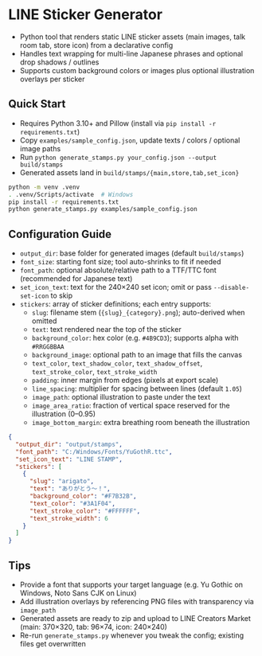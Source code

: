 # LINE Sticker Generator
- Python tool that renders static LINE sticker assets (main images, talk room tab, store icon) from a declarative config
- Handles text wrapping for multi-line Japanese phrases and optional drop shadows / outlines
- Supports custom background colors or images plus optional illustration overlays per sticker

## Quick Start
- Requires Python 3.10+ and Pillow (install via `pip install -r requirements.txt`)
- Copy `examples/sample_config.json`, update texts / colors / optional image paths
- Run `python generate_stamps.py your_config.json --output build/stamps`
- Generated assets land in `build/stamps/{main,store,tab,set_icon}`

```bash
python -m venv .venv
. .venv/Scripts/activate  # Windows
pip install -r requirements.txt
python generate_stamps.py examples/sample_config.json
```

## Configuration Guide
- `output_dir`: base folder for generated images (default `build/stamps`)
- `font_size`: starting font size; tool auto-shrinks to fit if needed
- `font_path`: optional absolute/relative path to a TTF/TTC font (recommended for Japanese text)
- `set_icon_text`: text for the 240×240 set icon; omit or pass `--disable-set-icon` to skip
- `stickers`: array of sticker definitions; each entry supports:
  - `slug`: filename stem (`{slug}_{category}.png`); auto-derived when omitted
  - `text`: text rendered near the top of the sticker
  - `background_color`: hex color (e.g. `#4B9CD3`); supports alpha with `#RRGGBBAA`
  - `background_image`: optional path to an image that fills the canvas
  - `text_color`, `text_shadow_color`, `text_shadow_offset`, `text_stroke_color`, `text_stroke_width`
  - `padding`: inner margin from edges (pixels at export scale)
  - `line_spacing`: multiplier for spacing between lines (default `1.05`)
  - `image_path`: optional illustration to paste under the text
  - `image_area_ratio`: fraction of vertical space reserved for the illustration (0–0.95)
  - `image_bottom_margin`: extra breathing room beneath the illustration

```json
{
  "output_dir": "output/stamps",
  "font_path": "C:/Windows/Fonts/YuGothR.ttc",
  "set_icon_text": "LINE STAMP",
  "stickers": [
    {
      "slug": "arigato",
      "text": "ありがとう〜！",
      "background_color": "#F7B32B",
      "text_color": "#3A1F04",
      "text_stroke_color": "#FFFFFF",
      "text_stroke_width": 6
    }
  ]
}
```

## Tips
- Provide a font that supports your target language (e.g. Yu Gothic on Windows, Noto Sans CJK on Linux)
- Add illustration overlays by referencing PNG files with transparency via `image_path`
- Generated assets are ready to zip and upload to LINE Creators Market (main: 370×320, tab: 96×74, icon: 240×240)
- Re-run `generate_stamps.py` whenever you tweak the config; existing files get overwritten
